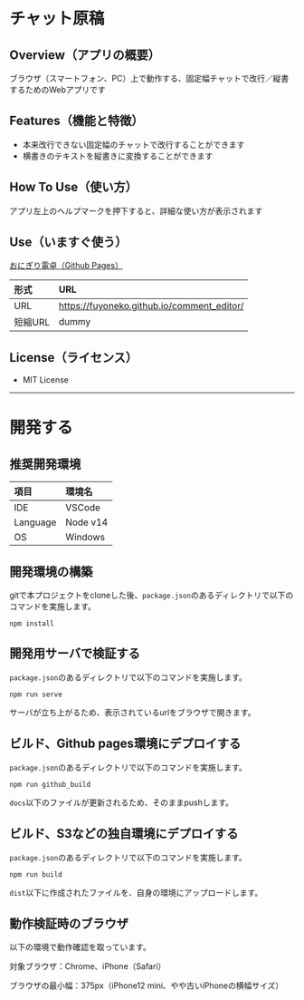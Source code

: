 # チャット原稿

## Overview（アプリの概要）

ブラウザ（スマートフォン、PC）上で動作する、固定幅チャットで改行／縦書するためのWebアプリです

## Features（機能と特徴）

- 本来改行できない固定幅のチャットで改行することができます
- 横書きのテキストを縦書きに変換することができます

## How To Use（使い方）

アプリ左上のヘルプマークを押下すると、詳細な使い方が表示されます

## Use（いますぐ使う）

[おにぎり電卓（Github Pages）](https://fuyoneko.github.io/comment_editor/)

|形式|URL|
|:--|:--|
|URL| https://fuyoneko.github.io/comment_editor/ |
|短縮URL| dummy |

## License（ライセンス）

- MIT License

----------------------------------------

# 開発する

## 推奨開発環境

|項目|環境名|
|:--|:--|
|IDE|VSCode|
|Language|Node v14|
|OS|Windows|

## 開発環境の構築

gitで本プロジェクトをcloneした後、`package.json`のあるディレクトリで以下のコマンドを実施します。

```
npm install
```

## 開発用サーバで検証する

`package.json`のあるディレクトリで以下のコマンドを実施します。

```
npm run serve
```

サーバが立ち上がるため、表示されているurlをブラウザで開きます。

## ビルド、Github pages環境にデプロイする

`package.json`のあるディレクトリで以下のコマンドを実施します。

```
npm run github_build
```

`docs`以下のファイルが更新されるため、そのままpushします。

## ビルド、S3などの独自環境にデプロイする

`package.json`のあるディレクトリで以下のコマンドを実施します。

```
npm run build
```

`dist`以下に作成されたファイルを、自身の環境にアップロードします。

## 動作検証時のブラウザ

以下の環境で動作確認を取っています。

対象ブラウザ：Chrome、iPhone（Safari）

ブラウザの最小幅：375px（iPhone12 mini、やや古いiPhoneの横幅サイズ）

